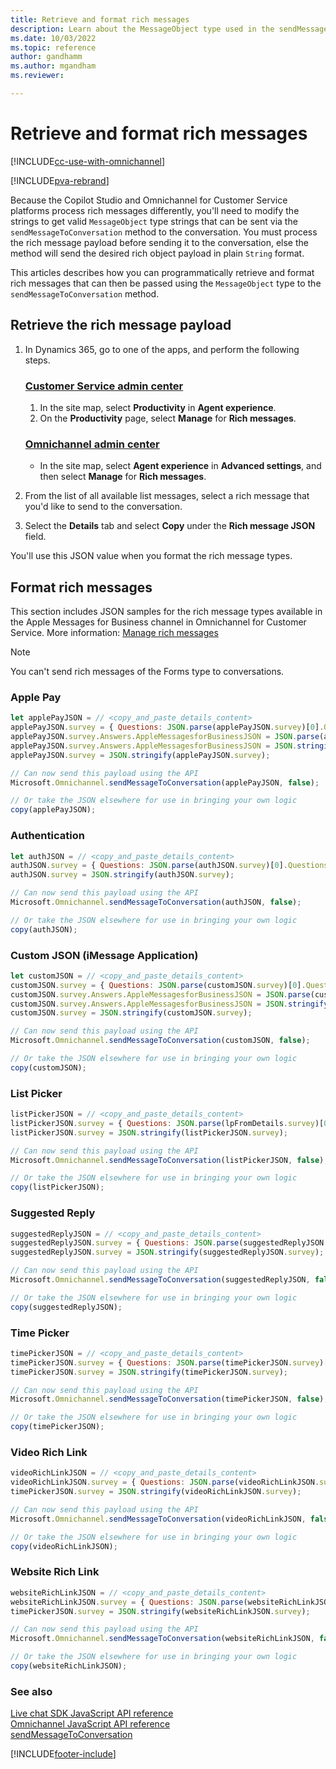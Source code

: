 ```yaml
---
title: Retrieve and format rich messages
description: Learn about the MessageObject type used in the sendMessageToConversation method in Omnichannel JavaScript API.
ms.date: 10/03/2022
ms.topic: reference
author: gandhamm
ms.author: mgandham
ms.reviewer:

---
```


# Retrieve and format rich messages

[!INCLUDE[cc-use-with-omnichannel](../../../../includes/cc-use-with-omnichannel.md)]

[!INCLUDE[pva-rebrand](../../../../includes/cc-pva-rebrand.md)]

Because the Copilot Studio and Omnichannel for Customer Service platforms process rich messages differently, you'll need to modify the strings to get valid `MessageObject` type strings that can be sent via the `sendMessageToConversation` method to the conversation. You must process the rich message payload before sending it to the conversation, else the method will send the desired rich object payload in plain `String` format.

This articles describes how you can programmatically retrieve and format rich messages that can then be passed using the `MessageObject` type to the `sendMessageToConversation` method.

## Retrieve the rich message payload

1. In Dynamics 365, go to one of the apps, and perform the following steps.
   
   ### [Customer Service admin center](#tab/customerserviceadmincenter)
     
     1. In the site map, select **Productivity** in **Agent experience**.
     2. On the **Productivity** page, select **Manage** for **Rich messages**.

   ### [Omnichannel admin center](#tab/omnichanneladmincenter)

    - In the site map, select **Agent experience** in **Advanced settings**, and then select **Manage** for **Rich messages**.

1. From the list of all available list messages, select a rich message that you'd like to send to the conversation.

4. Select the **Details** tab and select **Copy** under the **Rich message JSON** field. 

You'll use this JSON value when you format the rich message types.

## Format rich messages

This section includes JSON samples for the rich message types available in the Apple Messages for Business channel in Omnichannel for Customer Service. More information: [Manage rich messages](../../../create-rich-messages.md)

> [!Note]
> You can't send rich messages of the Forms type to conversations.

### Apple Pay

```javascript
let applePayJSON = // <copy_and_paste_details_content>
applePayJSON.survey = { Questions: JSON.parse(applePayJSON.survey)[0].Questions, Answers: JSON.parse(applePayJSON.survey)[1].Answers };
applePayJSON.survey.Answers.AppleMessagesforBusinessJSON = JSON.parse(applePayJSON.survey.Answers.AppleMessagesforBusinessJSON);
applePayJSON.survey.Answers.AppleMessagesforBusinessJSON = JSON.stringify(applePayJSON.survey.Answers.AppleMessagesforBusinessJSON);
applePayJSON.survey = JSON.stringify(applePayJSON.survey);

// Can now send this payload using the API
Microsoft.Omnichannel.sendMessageToConversation(applePayJSON, false);

// Or take the JSON elsewhere for use in bringing your own logic
copy(applePayJSON);
```

### Authentication

```javascript
let authJSON = // <copy_and_paste_details_content>
authJSON.survey = { Questions: JSON.parse(authJSON.survey)[0].Questions, Answers: JSON.parse(authJSON.survey)[1].Answers };
authJSON.survey = JSON.stringify(authJSON.survey);

// Can now send this payload using the API
Microsoft.Omnichannel.sendMessageToConversation(authJSON, false);

// Or take the JSON elsewhere for use in bringing your own logic
copy(authJSON);
```

### Custom JSON (iMessage Application)

```javascript
let customJSON = // <copy_and_paste_details_content>
customJSON.survey = { Questions: JSON.parse(customJSON.survey)[0].Questions, Answers: JSON.parse(customJSON.survey)[1].Answers };
customJSON.survey.Answers.AppleMessagesforBusinessJSON = JSON.parse(customJSON.survey.Answers.AppleMessagesforBusinessJSON);
customJSON.survey.Answers.AppleMessagesforBusinessJSON = JSON.stringify(customJSON.survey.Answers.AppleMessagesforBusinessJSON);
customJSON.survey = JSON.stringify(customJSON.survey);

// Can now send this payload using the API
Microsoft.Omnichannel.sendMessageToConversation(customJSON, false);

// Or take the JSON elsewhere for use in bringing your own logic
copy(customJSON);
```

### List Picker

```javascript
listPickerJSON = // <copy_and_paste_details_content>
listPickerJSON.survey = { Questions: JSON.parse(lpFromDetails.survey)[0].Questions, Answers: JSON.parse(listPickerJSON.survey)[1].Answers };
listPickerJSON.survey = JSON.stringify(listPickerJSON.survey);

// Can now send this payload using the API
Microsoft.Omnichannel.sendMessageToConversation(listPickerJSON, false);

// Or take the JSON elsewhere for use in bringing your own logic
copy(listPickerJSON);
```

### Suggested Reply

```javascript
suggestedReplyJSON = // <copy_and_paste_details_content>
suggestedReplyJSON.survey = { Questions: JSON.parse(suggestedReplyJSON.survey)[0].Questions, Answers: JSON.parse(suggestedReplyJSON.survey)[1].Answers };
suggestedReplyJSON.survey = JSON.stringify(suggestedReplyJSON.survey);

// Can now send this payload using the API
Microsoft.Omnichannel.sendMessageToConversation(suggestedReplyJSON, false);

// Or take the JSON elsewhere for use in bringing your own logic
copy(suggestedReplyJSON);
```

### Time Picker

```javascript
timePickerJSON = // <copy_and_paste_details_content>
timePickerJSON.survey = { Questions: JSON.parse(timePickerJSON.survey)[0].Questions, Answers: JSON.parse(timePickerJSON.survey)[1].Answers };
timePickerJSON.survey = JSON.stringify(timePickerJSON.survey);

// Can now send this payload using the API
Microsoft.Omnichannel.sendMessageToConversation(timePickerJSON, false);

// Or take the JSON elsewhere for use in bringing your own logic
copy(timePickerJSON);
```

### Video Rich Link

```javascript
videoRichLinkJSON = // <copy_and_paste_details_content>
videoRichLinkJSON.survey = { Questions: JSON.parse(videoRichLinkJSON.survey)[0].Questions, Answers: JSON.parse(videoRichLinkJSON.survey)[1].Answers };
timePickerJSON.survey = JSON.stringify(videoRichLinkJSON.survey);

// Can now send this payload using the API
Microsoft.Omnichannel.sendMessageToConversation(videoRichLinkJSON, false);

// Or take the JSON elsewhere for use in bringing your own logic
copy(videoRichLinkJSON);
```

### Website Rich Link

```javascript
websiteRichLinkJSON = // <copy_and_paste_details_content>
websiteRichLinkJSON.survey = { Questions: JSON.parse(websiteRichLinkJSON.survey)[0].Questions, Answers: JSON.parse(websiteRichLinkJSON.survey)[1].Answers };
timePickerJSON.survey = JSON.stringify(websiteRichLinkJSON.survey);

// Can now send this payload using the API
Microsoft.Omnichannel.sendMessageToConversation(websiteRichLinkJSON, false);

// Or take the JSON elsewhere for use in bringing your own logic
copy(websiteRichLinkJSON);
```

### See also

[Live chat SDK JavaScript API reference](../../omnichannel-reference.md)  
[Omnichannel JavaScript API reference](../../omnichannel-api-reference.md)  
[sendMessageToConversation](sendMessageToConversation.md)  

[!INCLUDE[footer-include](../../../../includes/footer-banner.md)]
